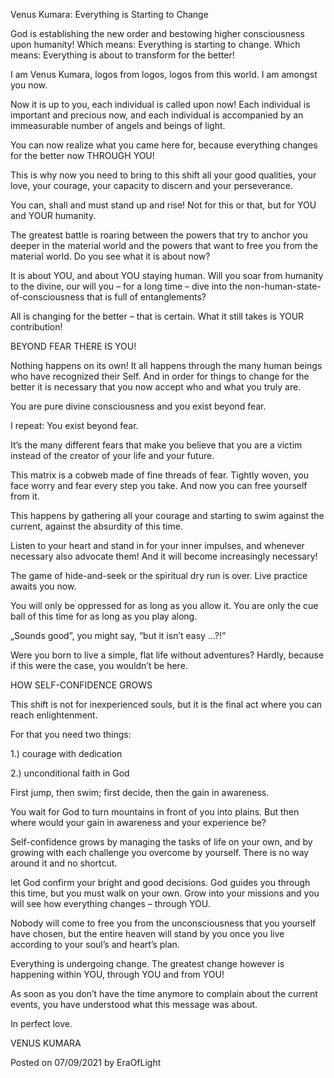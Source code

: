 Venus Kumara: Everything is Starting to Change

God is establishing the new order and bestowing higher consciousness upon humanity! Which means: Everything is starting to change. Which means: Everything is about to transform for the better!

I am Venus Kumara, logos from logos, logos from this world. I am amongst you now.

Now it is up to you, each individual is called upon now! Each individual is important and precious now, and each individual is accompanied by an immeasurable number of angels and beings of light.

You can now realize what you came here for, because everything changes for the better now THROUGH YOU!

This is why now you need to bring to this shift all your good qualities, your love, your courage, your capacity to discern and your perseverance.

You can, shall and must stand up and rise! Not for this or that, but for YOU and YOUR humanity.

The greatest battle is roaring between the powers that try to anchor you deeper in the material world and the powers that want to free you from the material world. Do you see what it is about now?

It is about YOU, and about YOU staying human. Will you soar from humanity to the divine, our will you – for a long time – dive into the non-human-state-of-consciousness that is full of entanglements?

All is changing for the better – that is certain. What it still takes is YOUR contribution!

BEYOND FEAR THERE IS YOU!

Nothing happens on its own! It all happens through the many human beings who have recognized their Self. And in order for things to change for the better it is necessary that you now accept who and what you truly are.

You are pure divine consciousness and you exist beyond fear.

I repeat: You exist beyond fear.

It’s the many different fears that make you believe that you are a victim instead of the creator of your life and your future.

This matrix is a cobweb made of fine threads of fear. Tightly woven, you face worry and fear every step you take. And now you can free yourself from it.

This happens by gathering all your courage and starting to swim against the current, against the absurdity of this time.

Listen to your heart and stand in for your inner impulses, and whenever necessary also advocate them! And it will become increasingly necessary!

The game of hide-and-seek or the spiritual dry run is over. Live practice awaits you now.

You will only be oppressed for as long as you allow it. You are only the cue ball of this time for as long as you play along.

„Sounds good”, you might say, “but it isn’t easy …?!”

Were you born to live a simple, flat life without adventures? Hardly, because if this were the case, you wouldn’t be here.

HOW SELF-CONFIDENCE GROWS

This shift is not for inexperienced souls, but it is the final act where you can reach enlightenment.

For that you need two things:

1.) courage with dedication

2.) unconditional faith in God

First jump, then swim; first decide, then the gain in awareness.

You wait for God to turn mountains in front of you into plains. But then where would your gain in awareness and your experience be?

Self-confidence grows by managing the tasks of life on your own, and by growing with each challenge you overcome by yourself. There is no way around it and no shortcut.

let God confirm your bright and good decisions. God guides you through this time, but you must walk on your own. Grow into your missions and you will see how everything changes – through YOU.

Nobody will come to free you from the unconsciousness that you yourself have chosen, but the entire heaven will stand by you once you live according to your soul’s and heart’s plan.

Everything is undergoing change. The greatest change however is happening within YOU, through YOU and from YOU!

As soon as you don’t have the time anymore to complain about the current events, you have understood what this message was about.

In perfect love.

VENUS KUMARA

Posted on 07/09/2021 by EraOfLight